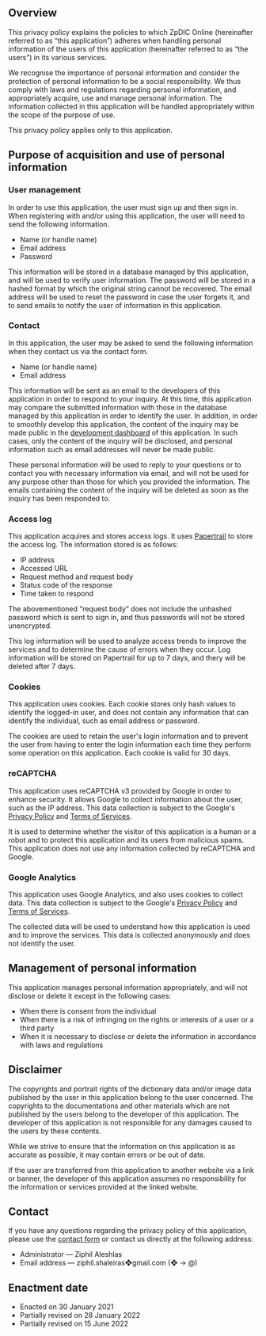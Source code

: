<!-- title: Privacy policy -->


## Overview
This privacy policy explains the policies to which ZpDIC Online (hereinafter referred to as “this application”) adheres when handling personal information of the users of this application (hereinafter referred to as “the users”) in its various services.

We recognise the importance of personal information and consider the protection of personal information to be a social responsibility.
We thus comply with laws and regulations regarding personal information, and appropriately acquire, use and manage personal information.
The information collected in this application will be handled appropriately within the scope of the purpose of use.

This privacy policy applies only to this application.

## Purpose of acquisition and use of personal information
### User management
In order to use this application, the user must sign up and then sign in.
When registering with and/or using this application, the user will need to send the following information.

- Name (or handle name)
- Email address
- Password

This information will be stored in a database managed by this application, and will be used to verify user information.
The password will be stored in a hashed format by which the original string cannot be recovered.
The email address will be used to reset the password in case the user forgets it, and to send emails to notify the user of information in this application.

### Contact
In this application, the user may be asked to send the following information when they contact us via the contact form.

- Name (or handle name)
- Email address

This information will be sent as an email to the developers of this application in order to respond to your inquiry.
At this time, this application may compare the submitted information with those in the database managed by this application in order to identify the user.
In addition, in order to smoothly develop this application, the content of the inquiry may be made public in the [development dashboard](https://ziphil.notion.site/ZpDIC-Online-987030f6505e4cf1ba8fe08121584d93) of this application.
In such cases, only the content of the inquiry will be disclosed, and personal information such as email addresses will never be made public.

These personal information will be used to reply to your questions or to contact you with necessary information via email, and will not be used for any purpose other than those for which you provided the information.
The emails containing the content of the inquiry will be deleted as soon as the inquiry has been responded to.

### Access log
This application acquires and stores access logs.
It uses [Papertrail](https://www.papertrail.com/) to store the access log.
The information stored is as follows:

- IP address
- Accessed URL
- Request method and request body
- Status code of the response
- Time taken to respond

The abovementioned “request body” does not include the unhashed password which is sent to sign in, and thus passwords will not be stored unencrypted.

This log information will be used to analyze access trends to improve the services and to determine the cause of errors when they occur.
Log information will be stored on Papertrail for up to 7 days, and thery will be deleted after 7 days.

### Cookies
This application uses cookies.
Each cookie stores only hash values to identify the logged-in user, and does not contain any information that can identify the individual, such as email address or password.

The cookies are used to retain the user's login information and to prevent the user from having to enter the login information each time they perform some operation on this application.
Each cookie is valid for 30 days.

### reCAPTCHA
This application uses reCAPTCHA v3 provided by Google in order to enhance security.
It allows Google to collect information about the user, such as the IP address.
This data collection is subject to the Google's [Privacy Policy](https://policies.google.com/privacy) and [Terms of Services](https://policies.google.com/terms).

It is used to determine whether the visitor of this application is a human or a robot and to protect this application and its users from malicious spams.
This application does not use any information collected by reCAPTCHA and Google.

### Google Analytics
This application uses Google Analytics, and also uses cookies to collect data.
This data collection is subject to the Google's [Privacy Policy](https://policies.google.com/privacy) and [Terms of Services](https://marketingplatform.google.com/about/analytics/terms/en/).

The collected data will be used to understand how this application is used and to improve the services.
This data is collected anonymously and does not identify the user.

## Management of personal information
This application manages personal information appropriately, and will not disclose or delete it except in the following cases:

- When there is consent from the individual
- When there is a risk of infringing on the rights or interests of a user or a third party
- When it is necessary to disclose or delete the information in accordance with laws and regulations

## Disclaimer
The copyrights and portrait rights of the dictionary data and/or image data published by the user in this application belong to the user concerned.
The copyrights to the documentations and other materials which are not published by the users belong to the developer of this application.
The developer of this application is not responsible for any damages caused to the users by these contents.

While we strive to ensure that the information on this application is as accurate as possible, it may contain errors or be out of date.

If the user are transferred from this application to another website via a link or banner, the developer of this application assumes no responsibility for the information or services provided at the linked website.

## Contact
If you have any questions regarding the privacy policy of this application, please use the [contact form](/contact) or contact us directly at the following address:

- Administrator — Ziphil Aleshlas
- Email address — ziphil.shaleiras❖gmail.com (❖ → @)

## Enactment date
- Enacted on 30 January 2021
- Partially revised on 28 January 2022
- Partially revised on 15 June 2022